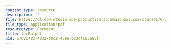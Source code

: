 ```yaml
---
content_type: resource
description: ''
file: https://ol-ocw-studio-app-production.s3.amazonaws.com/courses/6-336j-introduction-to-numerical-simulation-sma-5211-fall-2003/176914834032f0c2438eb23cf185a65f_lec8a.pdf
file_type: application/pdf
resourcetype: Document
title: lec8a.pdf
uid: 17691483-4032-f0c2-438e-b23cf185a65f
---
```

